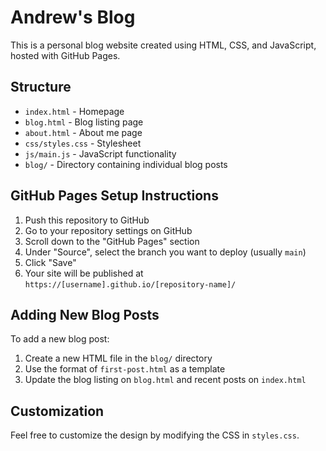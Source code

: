 
# Andrew's Blog

This is a personal blog website created using HTML, CSS, and JavaScript, hosted with GitHub Pages.

## Structure

- `index.html` - Homepage
- `blog.html` - Blog listing page
- `about.html` - About me page
- `css/styles.css` - Stylesheet
- `js/main.js` - JavaScript functionality
- `blog/` - Directory containing individual blog posts

## GitHub Pages Setup Instructions

1. Push this repository to GitHub
2. Go to your repository settings on GitHub
3. Scroll down to the "GitHub Pages" section
4. Under "Source", select the branch you want to deploy (usually `main`)
5. Click "Save"
6. Your site will be published at `https://[username].github.io/[repository-name]/`

## Adding New Blog Posts

To add a new blog post:

1. Create a new HTML file in the `blog/` directory
2. Use the format of `first-post.html` as a template
3. Update the blog listing on `blog.html` and recent posts on `index.html`

## Customization

Feel free to customize the design by modifying the CSS in `styles.css`.